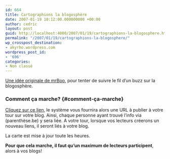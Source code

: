 ```yaml
---
id: 664
title: Cartographions la blogosphère
date: 2007-01-19 10:12:00.000000000 +00:00
author: cedric
layout: post
guid: http://localhost:4000/2007/01/19/cartographions-la-blogosphere.html
permalink: "/2007/01/19/cartographions-la-blogosphere/"
wp_crosspost_destination:
- akyrho.wordpress.com
wordpress_post_id:
- '696'
categories:
- Non classé
---
```

[Une idée originale de mrBoo](http://www.mrboo.fr/index.php/2007/01/18/93-buzztrack-mais-ou-va-la-rumeur), pour tenter de suivre le fil d’un buzz sur la blogosphère.

### Comment ça marche? {#comment-ça-marche}

[Cliquez sur ce lien](http://www.hellotipi.com/buzztrack.php?p=192), le système vous fournira alors une URL à publier à votre tour sur votre blog. Ainsi, chaque personne ayant trouvé l’info via (parenthèse.be) y sera liée. A votre tour, lorsque vos lecteurs créerons un nouveau liens, il seront liés à votre blog.

La carte est mise à jour toute les heures.

**Pour que cela marche, il faut qu’un maximum de lecteurs participent**, alors à vos blogs!